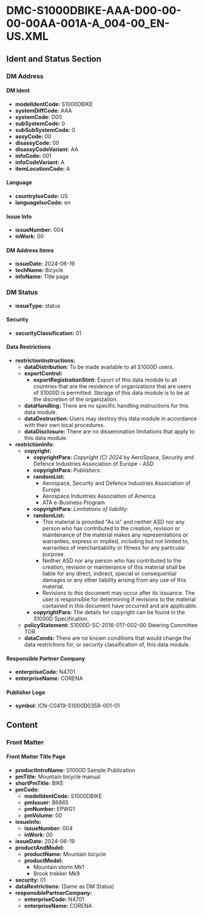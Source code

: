 # DMC-S1000DBIKE-AAA-D00-00-00-00AA-001A-A_004-00_EN-US.XML

## Ident and Status Section

### DM Address

#### DM Ident

*   **modelIdentCode:** S1000DBIKE
*   **systemDiffCode:** AAA
*   **systemCode:** D00
*   **subSystemCode:** 0
*   **subSubSystemCode:** 0
*   **assyCode:** 00
*   **disassyCode:** 00
*   **disassyCodeVariant:** AA
*   **infoCode:** 001
*   **infoCodeVariant:** A
*   **itemLocationCode:** A

#### Language

*   **countryIsoCode:** US
*   **languageIsoCode:** en

#### Issue Info

*   **issueNumber:** 004
*   **inWork:** 00

#### DM Address Items

*   **issueDate:** 2024-06-19
*   **techName:** Bicycle
*   **infoName:** Title page

### DM Status

*   **issueType:** status

#### Security

*   **securityClassification:** 01

#### Data Restrictions

*   **restrictionInstructions:**
    *   **dataDistribution:** To be made available to all S1000D users.
    *   **exportControl:**
        *   **exportRegistrationStmt:** Export of this data module to all countries that are the residence of organizations that are users of S1000D is permitted. Storage of this data module is to be at the discretion of the organization.
    *   **dataHandling:** There are no specific handling instructions for this data module.
    *   **dataDestruction:** Users may destroy this data module in accordance with their own local procedures.
    *   **dataDisclosure:** There are no dissemination limitations that apply to this data module.
*   **restrictionInfo:**
    *   **copyright:**
        *   **copyrightPara:** *Copyright (C) 2024* by AeroSpace, Security and Defence Industries Association of Europe - ASD
        *   **copyrightPara:** *Publishers:*
        *   **randomList:**
            *   Aerospace, Security and Defence Industries Association of Europe
            *   Aerospace Industries Association of America
            *   ATA e-Business Program
        *   **copyrightPara:** *Limitations of liability:*
        *   **randomList:**
            *   This material is provided "As is" and neither ASD nor any person who has contributed to the creation, revision or maintenance of the material makes any representations or warranties, express or implied, including but not limited to, warranties of merchantability or fitness for any particular purpose.
            *   Neither ASD nor any person who has contributed to the creation, revision or maintenance of this material shall be liable for any direct, indirect, special or consequential damages or any other liability arising from any use of this material.
            *   Revisions to this document may occur after its issuance. The user is responsible for determining if revisions to the material contained in this document have occurred and are applicable.
        *   **copyrightPara:** The details for copyright can be found in the S1000D Specification.
    *   **policyStatement:** S1000D-SC-2016-017-002-00 Steering Committee TOR
    *   **dataConds:** There are no known conditions that would change the data restrictions for, or security classification of, this data module.

#### Responsible Partner Company

*   **enterpriseCode:** N4701
*   **enterpriseName:** CORENA

#### Publisher Logo

*   **symbol:** ICN-C0419-S1000D0358-001-01

## Content

### Front Matter

#### Front Matter Title Page

*   **productIntroName:** S1000D Sample Publication
*   **pmTitle:** Mountain bicycle manual
*   **shortPmTitle:** BIKE
*   **pmCode:**
    *   **modelIdentCode:** S1000DBIKE
    *   **pmIssuer:** B6865
    *   **pmNumber:** EPWG1
    *   **pmVolume:** 00
*   **issueInfo:**
    *   **issueNumber:** 004
    *   **inWork:** 00
*   **issueDate:** 2024-06-19
*   **productAndModel:**
    *   **productName:** Mountain bicycle
    *   **productModel:**
        *   Mountain storm Mk1
        *   Brook trekker Mk9
*   **security:** 01
*   **dataRestrictions:** (Same as DM Status)
*   **responsiblePartnerCompany:**
    *   **enterpriseCode:** N4701
    *   **enterpriseName:** CORENA